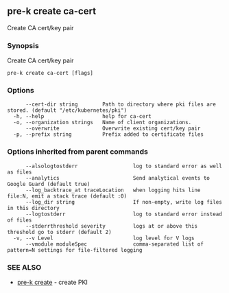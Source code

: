 ## pre-k create ca-cert

Create CA cert/key pair

### Synopsis

Create CA cert/key pair

```
pre-k create ca-cert [flags]
```

### Options

```
      --cert-dir string        Path to directory where pki files are stored. (default "/etc/kubernetes/pki")
  -h, --help                   help for ca-cert
  -o, --organization strings   Name of client organizations.
      --overwrite              Overwrite existing cert/key pair
  -p, --prefix string          Prefix added to certificate files
```

### Options inherited from parent commands

```
      --alsologtostderr                  log to standard error as well as files
      --analytics                        Send analytical events to Google Guard (default true)
      --log_backtrace_at traceLocation   when logging hits line file:N, emit a stack trace (default :0)
      --log_dir string                   If non-empty, write log files in this directory
      --logtostderr                      log to standard error instead of files
      --stderrthreshold severity         logs at or above this threshold go to stderr (default 2)
  -v, --v Level                          log level for V logs
      --vmodule moduleSpec               comma-separated list of pattern=N settings for file-filtered logging
```

### SEE ALSO

* [pre-k create](pre-k_create.md)	 - create PKI

